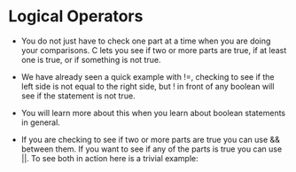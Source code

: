 # Logical Operators

- You do not just have to check one part at a time when you are doing your comparisons. C lets you see if two or more parts are true, if at least one is true, or if something is not true.

-  We have already seen a quick example with !=, checking to see if the left side is not equal to the right side, but ! in front of any boolean will see if the statement is not true. 

- You will learn more about this when you learn about boolean statements in general.

- If you are checking to see if two or more parts are true you can use && between them. If you want to see if any of the parts is true you can use ||. To see both in action here is a trivial example:
